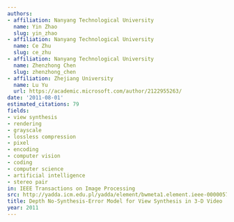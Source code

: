 ```yaml
---
authors:
- affiliation: Nanyang Technological University
  name: Yin Zhao
  slug: yin_zhao
- affiliation: Nanyang Technological University
  name: Ce Zhu
  slug: ce_zhu
- affiliation: Nanyang Technological University
  name: Zhenzhong Chen
  slug: zhenzhong_chen
- affiliation: Zhejiang University
  name: Lu Yu
  url: https://academic.microsoft.com/author/2122955263/
date: '2011-08-01'
estimated_citations: 79
fields:
- view synthesis
- rendering
- grayscale
- lossless compression
- pixel
- encoding
- computer vision
- coding
- computer science
- artificial intelligence
- stereo pair
in: IEEE Transactions on Image Processing
src: http://yadda.icm.edu.pl/yadda/element/bwmeta1.element.ieee-000005719176
title: Depth No-Synthesis-Error Model for View Synthesis in 3-D Video
year: 2011
---
```

